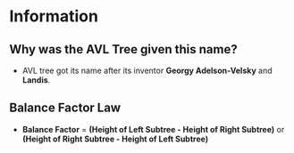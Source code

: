# Information

## Why was the AVL Tree given this name?

- AVL tree got its name after its inventor **Georgy Adelson-Velsky** and **Landis**.

## Balance Factor Law

- **Balance Factor** = **(Height of Left Subtree - Height of Right Subtree)** or **(Height of Right Subtree - Height of Left Subtree)**